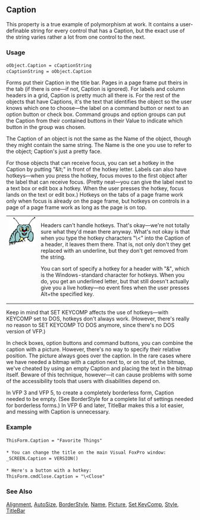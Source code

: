## Caption

This property is a true example of polymorphism at work. It contains a user-definable string for every control that has a Caption, but the exact use of the string varies rather a lot from one control to the next.

### Usage

```foxpro
oObject.Caption = cCaptionString
cCaptionString = oObject.Caption
```

Forms put their Caption in the title bar. Pages in a page frame put theirs in the tab (if there is one&mdash;if not, Caption is ignored). For labels and column headers in a grid, Caption is pretty much all there is. For the rest of the objects that have Captions, it's the text that identifies the object so the user knows which one to choose&mdash;the label on a command button or next to an option button or check box. Command groups and option groups can put the Caption from their contained buttons in their Value to indicate which button in the group was chosen.

The Caption of an object is not the same as the Name of the object, though they might contain the same string. The Name is the one you use to refer to the object; Caption's just a pretty face.

For those objects that can receive focus, you can set a hotkey in the Caption by putting "\&lt;" in front of the hotkey letter. Labels can also have hotkeys&mdash;when you press the hotkey, focus moves to the first object after the label that can receive focus. (Pretty neat&mdash;you can give the label next to a text box or edit box a hotkey. When the user presses the hotkey, focus lands on the text or edit box.) Hotkeys on the tabs of a page frame work only when focus is already on the page frame, but hotkeys on controls in a page of a page frame work as long as the page is on top. 

<table>
<tr>
  <td width="17%" valign="top">
<img width="95" height="78" src="bug.gif">
  </td>
  <td width="83%">
  <p>Headers can't handle hotkeys. That's okay&mdash;we're not totally sure what they'd mean there anyway. What's not okay is that when you type the hotkey characters &quot;\&lt;&quot; into the Caption of a header, it leaves them there. That is, not only don't they get replaced with an underline, but they don't get removed from the string. </p>
  <p>You can sort of specify a hotkey for a header with &quot;&amp;&quot;, which is the Windows-standard character for hotkeys. When you do, you get an underlined letter, but that still doesn't actually give you a live hotkey&mdash;no event fires when the user presses Alt+the specified key.</p>
  </td>
 </tr>
</table>

Keep in mind that SET KEYCOMP affects the use of hotkeys&mdash;with KEYCOMP set to DOS, hotkeys don't always work. (However, there's really no reason to SET KEYCOMP TO DOS anymore, since there's no DOS version of VFP.)

In check boxes, option buttons and command buttons, you can combine the caption with a picture. However, there's no way to specify their relative position. The picture always goes over the caption. In the rare cases where we have needed a bitmap with a caption next to, or on top of, the bitmap, we've cheated by using an empty Caption and placing the text in the bitmap itself. Beware of this technique, however&mdash;it can cause problems with some of the accessibility tools that users with disabilities depend on.

In VFP 3 and VFP 5, to create a completely borderless form, Caption needed to be empty. (See BorderStyle for a complete list of settings needed for borderless forms.) In VFP 6 and later, TitleBar makes this a lot easier, and messing with Caption is unnecessary.

### Example

```foxpro
ThisForm.Caption = "Favorite Things"

* You can change the title on the main Visual FoxPro window:
_SCREEN.Caption = VERSION()

* Here's a button with a hotkey:
ThisForm.cmdClose.Caption = "\<Close"
```
### See Also

[Alignment](s4g442.md), [AutoSize](s4g478.md), [BorderStyle](s4g337.md), [Name](s4g612.md), [Picture](s4g496.md), [Set KeyComp](s4g277.md), [Style](s4g543.md), [TitleBar](s4g768.md)
